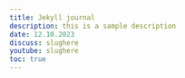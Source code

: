 ```yaml
---
title: Jekyll journal
description: this is a sample description
date: 12.10.2023
discuss: slughere
youtube: slughere
toc: true
---
```

